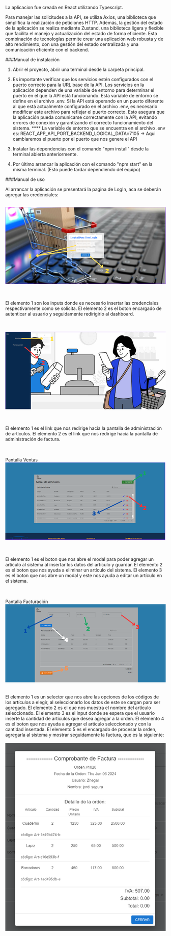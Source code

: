 La aplicacion fue creada en React utilizando Typescript. 

Para manejar las solicitudes a la API, se utiliza Axios, una biblioteca que simplifica la realización de peticiones HTTP. Además, la gestión del estado de la aplicación se realiza mediante Zustand, una biblioteca ligera y flexible que facilita el manejo y actualización del estado de forma eficiente. Esta combinación de tecnologías permite crear una aplicación web robusta y de alto rendimiento, con una gestión del estado centralizada y una comunicación eficiente con el backend.


###Manual de instalación

1. Abrir el proyecto, abrir una terminal desde la carpeta principal. 

2. Es importante verificar que los servicios estén configurados con el puerto correcto para la URL base de la API. Los servicios en la aplicación dependen de una variable de entorno para determinar el puerto en el que la API está funcionando. Esta variable de entorno se define en el archivo .env. Si la API está operando en un puerto diferente al que está actualmente configurado en el archivo .env, es necesario modificar este archivo para reflejar el puerto correcto. Esto asegura que la aplicación pueda comunicarse correctamente con la API, evitando errores de conexión y garantizando el correcto funcionamiento del sistema.
            **** La variable de entorno que se encuentra en el archivo .env es: REACT_APP_API_PORT_BACKEND_LOGICAL_DATA=7105
            -> Aqui cambiaremos el puerto por el puerto que nos genere el API

3. Instalar las dependencias con el comando "npm install" desde la terminal abierta anteriormente.


4. Por último arrancar la aplicación con el comando "npm start" en la misma terminal. (Esto puede tardar dependiendo del equipo)


###Manual de uso

Al arrancar la aplicación se presentará la pagina de LogIn, aca se deberán agregar las credenciales:

<br/>
<div align="center">
  <img alt="Demo" src="public/assets/loginReadme.png" />
</div>
<br/>
<br/>

El elemento 1 son los inputs donde es necesario insertar las credenciales respectivamente como se solicita.
El elemento 2 es el boton encargado de autenticar al usuario y seguidamente redirigirlo al dashboard.

<br/>
<br/>
<div align="center">
  <img alt="Demo" src="public/assets/dashBReadme.png" />
</div>
<br/>
<br/>

El elemento 1 es el link que nos redirige hacia la pantalla de administración de artículos.
El elemento 2 es el link que nos redirige hacia la pantalla de administración de factura.

<br/>
<br/>
Pantalla Ventas
<div align="center">
  <img alt="Demo" src="public/assets/ventasReadme.png" />
</div>
<br/>
<br/>

El elemento 1 es el boton que nos abre el modal para poder agregar un artículo al sistema al insertar los datos del artículo y guardar. 
El elemento 2 es el boton que nos ayuda a eliminar un artículo del sistema. 
El elemento 3 es el boton que nos abre un modal y este nos ayuda a editar un artículo en el sistema. 

<br/>
<br/>
Pantalla Facturación
<div align="center">
  <img alt="Demo" src="public/assets/facturacionReadme.png" />
</div>
<br/>
<br/>
El elemento 1 es un selector que nos abre las opciones de los códigos de los artículos a elegir, al seleccionarlo los datos de este se cargan para ser agregado. 
El elemento 2 es el que nos muestra el nombre del artículo seleccionado. 
El elemento 3 es el input donde se espera que el usuario inserte la cantidad de artículos que desea agregar a la orden. 
El elemento 4 es el boton que nos ayuda a agregar el artículo seleccionado y con la cantidad insertada. 
El elemento 5 es el encargado de procesar la orden, agregarla al sistema y mostrar seguidamente la factura, que es la siguiente:


<br/>
<br/>
<div align="center">
  <img alt="Demo" src="public/assets/facturaReadme.png" />
</div>
<br/>
<br/>



